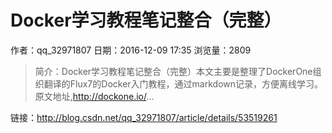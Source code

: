 # Docker学习教程笔记整合（完整）
作者：qq_32971807
日期：2016-12-09 17:35
浏览量：2809
> 简介：Docker学习教程笔记整合（完整）本文主要是整理了DockerOne组织翻译的Flux7的Docker入门教程，通过markdown记录，方便离线学习。原文地址,http://dockone.io/...

 链接：http://blog.csdn.net/qq_32971807/article/details/53519261
